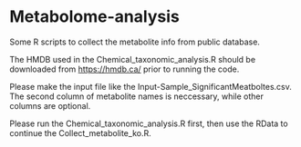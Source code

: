 # Metabolome-analysis
Some R scripts to collect the metabolite info from public database.

The HMDB used in the Chemical_taxonomic_analysis.R should be downloaded from https://hmdb.ca/ prior to running the code.

Please make the input file like the Input-Sample_SignificantMeatboltes.csv. The second column of metabolite names is neccessary, while other columns are optional.

Please run the Chemical_taxonomic_analysis.R first, then use the RData to continue the Collect_metabolite_ko.R.
